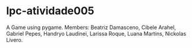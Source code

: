 # lpc-atividade005
A Game using pygame. 
Members: Beatriz Damasceno, Cibele Arahel, Gabriel Pepes, Handryo Laudinei, Larissa Roque, Luana Martins, Nickolas Livero.
